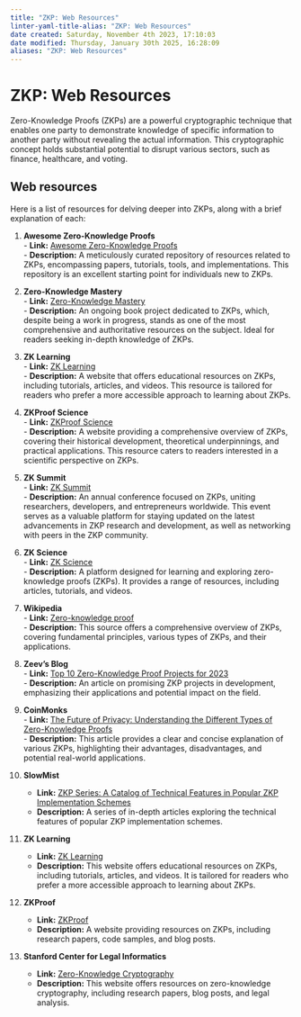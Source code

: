 ```yaml
---
title: "ZKP: Web Resources"
linter-yaml-title-alias: "ZKP: Web Resources"
date created: Saturday, November 4th 2023, 17:10:03
date modified: Thursday, January 30th 2025, 16:28:09
aliases: "ZKP: Web Resources"
---
```


# ZKP: Web Resources

Zero-Knowledge Proofs (ZKPs) are a powerful cryptographic technique that enables one party to demonstrate knowledge of specific information to another party without revealing the actual information. This cryptographic concept holds substantial potential to disrupt various sectors, such as finance, healthcare, and voting.

## Web resources

Here is a list of resources for delving deeper into ZKPs, along with a brief explanation of each:

1. **Awesome Zero-Knowledge Proofs**  
	   - **Link:** [Awesome Zero-Knowledge Proofs](https://github.com/matter-labs/awesome-zero-knowledge-proofs)  
	   - **Description:** A meticulously curated repository of resources related to ZKPs, encompassing papers, tutorials, tools, and implementations. This repository is an excellent starting point for individuals new to ZKPs.

2. **Zero-Knowledge Mastery**  
	   - **Link:** [Zero-Knowledge Mastery](https://github.com/Quillhash/Zero-Knowledge-Mastery)  
	   - **Description:** An ongoing book project dedicated to ZKPs, which, despite being a work in progress, stands as one of the most comprehensive and authoritative resources on the subject. Ideal for readers seeking in-depth knowledge of ZKPs.

3. **ZK Learning**  
	   - **Link:** [ZK Learning](https://zk-learning.org/)  
	   - **Description:** A website that offers educational resources on ZKPs, including tutorials, articles, and videos. This resource is tailored for readers who prefer a more accessible approach to learning about ZKPs.

4. **ZKProof Science**  
	   - **Link:** [ZKProof Science](https://zkp.science/)  
	   - **Description:** A website providing a comprehensive overview of ZKPs, covering their historical development, theoretical underpinnings, and practical applications. This resource caters to readers interested in a scientific perspective on ZKPs.

5. **ZK Summit**  
	   - **Link:** [ZK Summit](https://www.zksummit.com/)  
	   - **Description:** An annual conference focused on ZKPs, uniting researchers, developers, and entrepreneurs worldwide. This event serves as a valuable platform for staying updated on the latest advancements in ZKP research and development, as well as networking with peers in the ZKP community.

6. **ZK Science**  
	   - **Link:** [ZK Science](https://zkp.science/)  
	   - **Description:** A platform designed for learning and exploring zero-knowledge proofs (ZKPs). It provides a range of resources, including articles, tutorials, and videos.

7. **Wikipedia**  
	   - **Link:** [Zero-knowledge proof](https://en.wikipedia.org/wiki/Zero-knowledge_proof)  
	   - **Description:** This source offers a comprehensive overview of ZKPs, covering fundamental principles, various types of ZKPs, and their applications.

8. **Zeev’s Blog**  
	   - **Link:** [Top 10 Zero-Knowledge Proof Projects for 2023](https://www.zeeve.io/blog/top-10-zero-knowledge-proof-projects-for-2023/)  
	   - **Description:** An article on promising ZKP projects in development, emphasizing their applications and potential impact on the field.

9. **CoinMonks**  
	   - **Link:** [The Future of Privacy: Understanding the Different Types of Zero-Knowledge Proofs](https://medium.com/coinmonks/the-future-of-privacy-understanding-the-different-types-of-zero-knowledge-proofs-95b49791d4c6)  
	   - **Description:** This article provides a clear and concise explanation of various ZKPs, highlighting their advantages, disadvantages, and potential real-world applications.

10. **SlowMist**
	   - **Link:** [ZKP Series: A Catalog of Technical Features in Popular ZKP Implementation Schemes](https://slowmist.medium.com/zkp-series-a-catalog-of-technical-features-in-popular-zkp-implementation-schemes-d5cc2aab74c)
	   - **Description:** A series of in-depth articles exploring the technical features of popular ZKP implementation schemes.

11. **ZK Learning**  
	  - **Link:** [ZK Learning](https://zk-learning.org/)  
	  - **Description:** This website offers educational resources on ZKPs, including tutorials, articles, and videos. It is tailored for readers who prefer a more accessible approach to learning about ZKPs.

12. **ZKProof**
	   - **Link:** [ZKProof](https://zkproof.org/)
	   - **Description:** A website providing resources on ZKPs, including research papers, code samples, and blog posts.

13. **Stanford Center for Legal Informatics**
	   - **Link:** [Zero-Knowledge Cryptography](https://law.stanford.edu/codex-the-stanford-center-for-legal-informatics/projects/zero-knowledge-cryptography/)
	   - **Description:** This website offers resources on zero-knowledge cryptography, including research papers, blog posts, and legal analysis.
